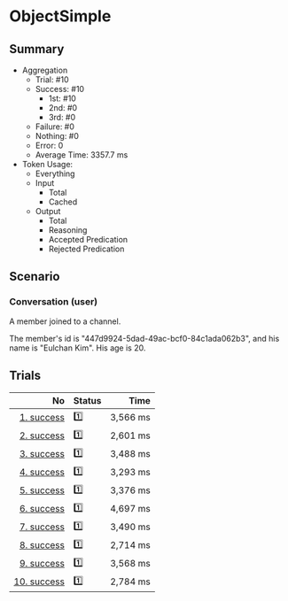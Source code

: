 # ObjectSimple
## Summary
  - Aggregation
    - Trial: #10
    - Success: #10
      - 1st: #10
      - 2nd: #0
      - 3rd: #0
    - Failure: #0
    - Nothing: #0
    - Error: 0
    - Average Time: 3357.7 ms
  - Token Usage:
    - Everything
    - Input
      - Total
      - Cached
    - Output
      - Total
      - Reasoning
      - Accepted Predication
      - Rejected Predication

## Scenario
### Conversation (user)
A member joined to a channel.

The member's id is "447d9924-5dad-49ac-bcf0-84c1ada062b3",
and his name is "Eulchan Kim". His age is 20.

## Trials
No | Status | Time
---:|:-------|------:
[1. success](./trials/1.success.json) | 1️⃣ | 3,566 ms
[2. success](./trials/2.success.json) | 1️⃣ | 2,601 ms
[3. success](./trials/3.success.json) | 1️⃣ | 3,488 ms
[4. success](./trials/4.success.json) | 1️⃣ | 3,293 ms
[5. success](./trials/5.success.json) | 1️⃣ | 3,376 ms
[6. success](./trials/6.success.json) | 1️⃣ | 4,697 ms
[7. success](./trials/7.success.json) | 1️⃣ | 3,490 ms
[8. success](./trials/8.success.json) | 1️⃣ | 2,714 ms
[9. success](./trials/9.success.json) | 1️⃣ | 3,568 ms
[10. success](./trials/10.success.json) | 1️⃣ | 2,784 ms